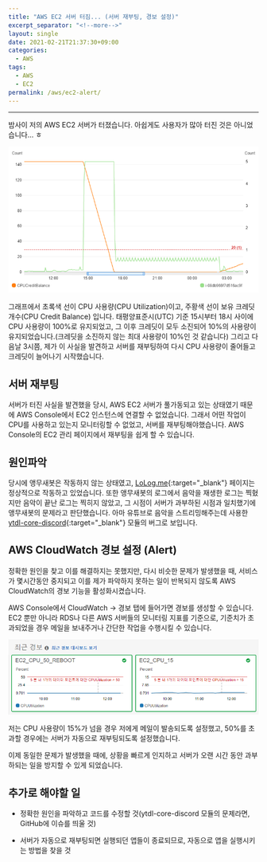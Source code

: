 ```yaml
---
title: "AWS EC2 서버 터짐... (서버 재부팅, 경보 설정)"
excerpt_separator: "<!--more-->"
layout: single
date: 2021-02-21T21:37:30+09:00
categories:
  - AWS
tags:
  - AWS
  - EC2
permalink: /aws/ec2-alert/
---
```

---
밤사이 저의 AWS EC2 서버가 터졌습니다. 아쉽게도 사용자가 많아 터진 것은 아니었습니다... ㅎ
<!--more-->

![graph](/assets/post-images/aws-alert/graph0.png)

그래프에서 초록색 선이 CPU 사용량(CPU Utilization)이고, 주황색 선이 보유 크레딧 개수(CPU Credit Balance) 입니다. 태평양표준시(UTC) 기준 15시부터 18시 사이에 CPU 사용량이 100%로 유지되었고, 그 이후 크레딧이 모두 소진되어 10%의 사용량이 유지되었습니다.(크레딧을 소진하지 않는 최대 사용량이 10%인 것 같습니다) 그리고 다음날 3시쯤, 제가 이 사실을 발견하고 서버를 재부팅하여 다시 CPU 사용량이 줄어들고 크레딧이 늘어나기 시작했습니다.

## 서버 재부팅

서버가 터진 사실을 발견했을 당시, AWS EC2 서버가 풀가동되고 있는 상태였기 때문에 AWS Console에서 EC2 인스턴스에 연결할 수 없었습니다. 그래서 어떤 작업이 CPU를 사용하고 있는지 모니터링할 수 없었고, 서버를 재부팅해야했습니다. AWS Console의 EC2 관리 페이지에서 재부팅을 쉽게 할 수 있습니다.

## 원인파악

당시에 앵무새봇은 작동하지 않는 상태였고, [LoLog.me](https://lolog.me){:target="_blank"} 페이지는 정상적으로 작동하고 있었습니다. 또한 앵무새봇의 로그에서 음악을 재생한 로그는 찍혔지만 음악이 끝난 로그는 찍히지 않았고, 그 시점이 서버가 과부하된 시점과 일치했기에 앵무새봇의 문제라고 판단했습니다. 아마 유튜브로 음악을 스트리밍해주는데 사용한 [ytdl-core-discord](https://www.npmjs.com/package/ytdl-core-discord){:target="_blank"} 모듈의 버그로 보입니다.

## AWS CloudWatch 경보 설정 (Alert)

정확한 원인을 찾고 이를 해결하지는 못했지만, 다시 비슷한 문제가 발생했을 때, 서비스가 몇시간동안 중지되고 이를 제가 파악하지 못하는 일이 반복되지 않도록 AWS CloudWatch의 경보 기능을 활성화시켰습니다.

AWS Console에서 CloudWatch -> 경보 탭에 들어가면 경보를 생성할 수 있습니다. EC2 뿐만 아니라 RDS나 다른 AWS 서버들의 모니터링 지표를 기준으로, 기준치가 초과되었을 경우 메일을 보내주거나 간단한 작업을 수행시킬 수 있습니다.

![dashboard](/assets/post-images/aws-alert/dashboard.png)

저는 CPU 사용량이 15%가 넘을 경우 저에게 메일이 발송되도록 설정했고, 50%를 초과할 경우에는 서버가 자동으로 재부팅되도록 설정했습니다.

이제 동일한 문제가 발생했을 때에, 상황을 빠르게 인지하고 서버가 오랜 시간 동안 과부하되는 일을 방지할 수 있게 되었습니다.

## 추가로 해야할 일
* 정확한 원인을 파악하고 코드를 수정할 것(ytdl-core-discord 모듈의 문제라면, GitHub에 이슈를 띄울 것)

* 서버가 자동으로 재부팅되면 실행되던 앱들이 종료되므로, 자동으로 앱을 실행시키는 방법을 찾을 것
